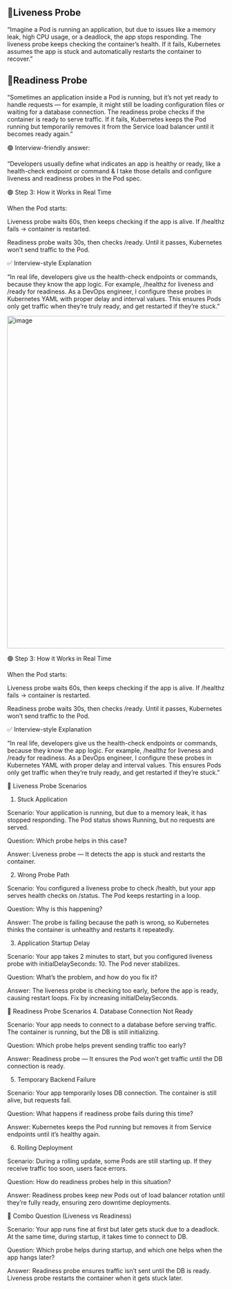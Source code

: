 🔹Liveness Probe
-----------------
“Imagine a Pod is running an application, but due to issues like a memory leak, high CPU usage, or a deadlock, the app stops responding.
The liveness probe keeps checking the container’s health. If it fails, Kubernetes assumes the app is stuck and automatically restarts the container to recover.”


🔹Readiness Probe
---------------
“Sometimes an application inside a Pod is running, but it’s not yet ready to handle requests — for example, it might still be loading configuration files or waiting for a database connection.
The readiness probe checks if the container is ready to serve traffic. If it fails, Kubernetes keeps the Pod running but temporarily removes it from the Service load balancer until it becomes ready again.”


🟢 Interview-friendly answer:

“Developers usually define what indicates an app is healthy or ready, like a health-check endpoint or command & I take those details and configure liveness and readiness probes in the Pod spec.





🟢 Step 3: How it Works in Real Time

When the Pod starts:

Liveness probe waits 60s, then keeps checking if the app is alive. If /healthz fails → container is restarted.

Readiness probe waits 30s, then checks /ready. Until it passes, Kubernetes won’t send traffic to the Pod.

✅ Interview-style Explanation

“In real life, developers give us the health-check endpoints or commands, because they know the app logic. For example, /healthz for liveness and /ready for readiness. As a DevOps engineer, I configure these probes in Kubernetes YAML with proper delay and interval values. This ensures Pods only get traffic when they’re truly ready, and get restarted if they’re stuck.”


<img width="608" height="770" alt="image" src="https://github.com/user-attachments/assets/3ab94953-6394-45ff-a7c1-8cc64a4f25c9" />




🟢 Step 3: How it Works in Real Time

When the Pod starts:

Liveness probe waits 60s, then keeps checking if the app is alive. If /healthz fails → container is restarted.

Readiness probe waits 30s, then checks /ready. Until it passes, Kubernetes won’t send traffic to the Pod.

✅ Interview-style Explanation

“In real life, developers give us the health-check endpoints or commands, because they know the app logic. For example, /healthz for liveness and /ready for readiness. As a DevOps engineer, I configure these probes in Kubernetes YAML with proper delay and interval values. This ensures Pods only get traffic when they’re truly ready, and get restarted if they’re stuck.”


🔹 Liveness Probe Scenarios

1. Stuck Application

Scenario: Your application is running, but due to a memory leak, it has stopped responding. The Pod status shows Running, but no requests are served.

Question: Which probe helps in this case?

Answer: Liveness probe — It detects the app is stuck and restarts the container.

2. Wrong Probe Path

Scenario: You configured a liveness probe to check /health, but your app serves health checks on /status. The Pod keeps restarting in a loop.

Question: Why is this happening?

Answer: The probe is failing because the path is wrong, so Kubernetes thinks the container is unhealthy and restarts it repeatedly.

3. Application Startup Delay

Scenario: Your app takes 2 minutes to start, but you configured liveness probe with initialDelaySeconds: 10. The Pod never stabilizes.

Question: What’s the problem, and how do you fix it?

Answer: The liveness probe is checking too early, before the app is ready, causing restart loops. Fix by increasing initialDelaySeconds.

🔹 Readiness Probe Scenarios
4. Database Connection Not Ready

Scenario: Your app needs to connect to a database before serving traffic. The container is running, but the DB is still initializing.

Question: Which probe helps prevent sending traffic too early?

Answer: Readiness probe — It ensures the Pod won’t get traffic until the DB connection is ready.

5. Temporary Backend Failure

Scenario: Your app temporarily loses DB connection. The container is still alive, but requests fail.

Question: What happens if readiness probe fails during this time?

Answer: Kubernetes keeps the Pod running but removes it from Service endpoints until it’s healthy again.

6. Rolling Deployment

Scenario: During a rolling update, some Pods are still starting up. If they receive traffic too soon, users face errors.

Question: How do readiness probes help in this situation?

Answer: Readiness probes keep new Pods out of load balancer rotation until they’re fully ready, ensuring zero downtime deployments.

🔹 Combo Question (Liveness vs Readiness)

Scenario: Your app runs fine at first but later gets stuck due to a deadlock. At the same time, during startup, it takes time to connect to DB.

Question: Which probe helps during startup, and which one helps when the app hangs later?

Answer: Readiness probe ensures traffic isn’t sent until the DB is ready. Liveness probe restarts the container when it gets stuck later.
